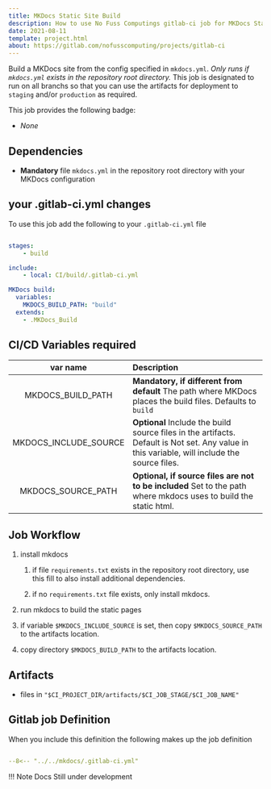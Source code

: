 ```yaml
---
title: MKDocs Static Site Build
description: How to use No Fuss Computings gitlab-ci job for MKDocs Static Site Build
date: 2021-08-11
template: project.html
about: https://gitlab.com/nofusscomputing/projects/gitlab-ci
---
```



Build a MKDocs site from the config specified in `mkdocs.yml`. _Only runs if `mkdocs.yml` exists in the repository root directory._ This job is designated to run on all branchs so that you can use the artifacts for deployment to `staging` and/or `production` as required.

This job provides the following badge:

- _None_

## Dependencies

- **Mandatory** file `mkdocs.yml` in the repository root directory with your MKDocs configuration

## your .gitlab-ci.yml changes

To use this job add the following to your `.gitlab-ci.yml` file

``` yaml

stages:
    - build

include:
    - local: CI/build/.gitlab-ci.yml

MKDocs build:
  variables:
    MKDOCS_BUILD_PATH: "build"
  extends:
    - .MKDocs_Build

```


## CI/CD Variables required

| var name | Description |
|:----:|:----|
| MKDOCS_BUILD_PATH | **Mandatory, if different from default** The path where MKDocs places the build files. Defaults to `build` |
| MKDOCS_INCLUDE_SOURCE | **Optional** Include the build source files in the artifacts. Default is Not set. Any value in this variable, will include the source files. |
| MKDOCS_SOURCE_PATH | **Optional, if source files are not to be included** Set to the path where mkdocs uses to build the static html. |


## Job Workflow

1. install mkdocs

    1. if file `requirements.txt` exists in the repository root directory, use this fill to also install additional dependencies.

    1. if no `requirements.txt` file exists, only install mkdocs.

1. run mkdocs to build the static pages

1. if variable `$MKDOCS_INCLUDE_SOURCE` is set, then copy `$MKDOCS_SOURCE_PATH` to the artifacts location.

1. copy directory `$MKDOCS_BUILD_PATH` to the artifacts location.


## Artifacts

- files in `"$CI_PROJECT_DIR/artifacts/$CI_JOB_STAGE/$CI_JOB_NAME"`


## Gitlab job Definition

When you include this definition the following makes up the job definition

``` yaml title=".gitlab-ci.yml"

--8<-- "../../mkdocs/.gitlab-ci.yml"

```

!!! Note
    Docs Still under development
